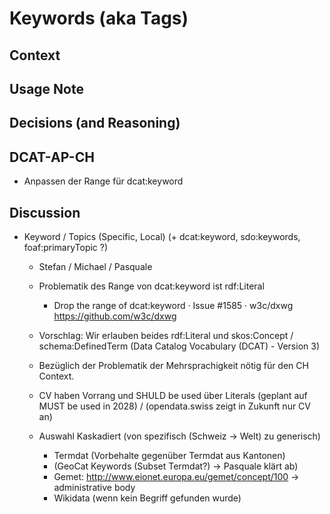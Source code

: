 # Keywords (aka Tags)

## Context

## Usage Note

## Decisions (and Reasoning)

## DCAT-AP-CH
* Anpassen der Range für dcat:keyword

## Discussion



* Keyword / Topics (Specific, Local) (+ dcat:keyword, sdo:keywords, foaf:primaryTopic ?)
  * Stefan / Michael / Pasquale

  * Problematik des Range von dcat:keyword ist rdf:Literal
       * Drop the range of dcat:keyword · Issue #1585 · w3c/dxwg https://github.com/w3c/dxwg
  * Vorschlag: Wir erlauben beides rdf:Literal und skos:Concept / schema:DefinedTerm (Data Catalog Vocabulary (DCAT) - Version 3)
  * Bezüglich der Problematik der Mehrsprachigkeit nötig für den CH Context.
  * CV haben Vorrang und SHULD be used über Literals (geplant auf MUST be used in 2028) / (opendata.swiss zeigt in Zukunft nur CV an)
  * Auswahl Kaskadiert (von spezifisch (Schweiz -> Welt) zu generisch)
    * Termdat (Vorbehalte gegenüber Termdat aus Kantonen)
    * (GeoCat Keywords (Subset Termdat?) -> Pasquale klärt ab)
    * Gemet: http://www.eionet.europa.eu/gemet/concept/100 -> administrative body
    * Wikidata (wenn kein Begriff gefunden wurde)
  
